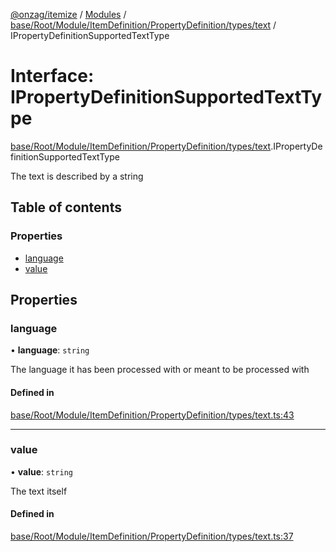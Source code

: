 [@onzag/itemize](../README.md) / [Modules](../modules.md) / [base/Root/Module/ItemDefinition/PropertyDefinition/types/text](../modules/base_Root_Module_ItemDefinition_PropertyDefinition_types_text.md) / IPropertyDefinitionSupportedTextType

# Interface: IPropertyDefinitionSupportedTextType

[base/Root/Module/ItemDefinition/PropertyDefinition/types/text](../modules/base_Root_Module_ItemDefinition_PropertyDefinition_types_text.md).IPropertyDefinitionSupportedTextType

The text is described by a string

## Table of contents

### Properties

- [language](base_Root_Module_ItemDefinition_PropertyDefinition_types_text.IPropertyDefinitionSupportedTextType.md#language)
- [value](base_Root_Module_ItemDefinition_PropertyDefinition_types_text.IPropertyDefinitionSupportedTextType.md#value)

## Properties

### language

• **language**: `string`

The language it has been processed with or meant to be
processed with

#### Defined in

[base/Root/Module/ItemDefinition/PropertyDefinition/types/text.ts:43](https://github.com/onzag/itemize/blob/f2db74a5/base/Root/Module/ItemDefinition/PropertyDefinition/types/text.ts#L43)

___

### value

• **value**: `string`

The text itself

#### Defined in

[base/Root/Module/ItemDefinition/PropertyDefinition/types/text.ts:37](https://github.com/onzag/itemize/blob/f2db74a5/base/Root/Module/ItemDefinition/PropertyDefinition/types/text.ts#L37)
